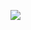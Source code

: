 ![](https://suyuesheng-biaozhun-blog-tupian.oss-cn-qingdao.aliyuncs.com/blogimg/20220323151823.png)
